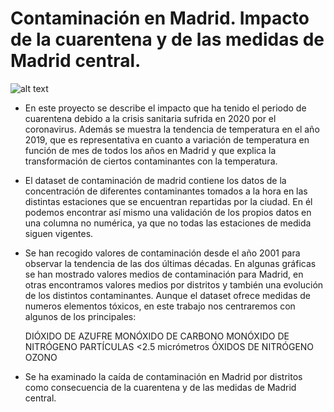 # Contaminación en Madrid. Impacto de la cuarentena y de las medidas de Madrid central.

![alt text](http://C:\Users\34653\Documents\Proyectos\QuarantineContaminationMadrid/imgen.png)



* En este proyecto se describe el impacto que ha tenido el periodo de cuarentena debido a la crisis sanitaria sufrida en 2020 por el coronavirus. Además se muestra la tendencia de temperatura en el año 2019, que es representativa en cuanto a variación de temperatura en función de mes de todos los años en Madrid y que explica la transformación de ciertos contaminantes con la temperatura.

* El dataset de contaminación de madrid contiene los datos de la concentración de diferentes contaminantes tomados a la hora en las distintas estaciones que se encuentran repartidas por la ciudad. En él podemos encontrar así mismo una validación de los propios datos en una columna no numérica, ya que no todas las estaciones de medida siguen vigentes.

* Se han recogido valores de contaminación desde el año 2001 para observar la tendencia de las dos últimas décadas. En algunas gráficas se han mostrado valores medios de contaminación para Madrid, en otras encontramos valores medios por distritos y también una evolución de los distintos contaminantes. Aunque el dataset ofrece medidas de numeros elementos tóxicos, en este trabajo nos centraremos con algunos de los principales:

    DIÓXIDO DE AZUFRE 
    MONÓXIDO DE CARBONO 
    MONÓXIDO DE NITRÓGENO 
    PARTÍCULAS <2.5 micrómetros 
    ÓXIDOS DE NITRÓGENO OZONO

* Se ha examinado la caída de contaminación en Madrid por distritos como consecuencia de la cuarentena y de las medidas de Madrid central.